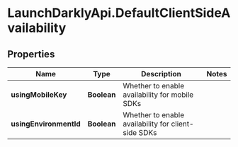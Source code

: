 # LaunchDarklyApi.DefaultClientSideAvailability

## Properties

Name | Type | Description | Notes
------------ | ------------- | ------------- | -------------
**usingMobileKey** | **Boolean** | Whether to enable availability for mobile SDKs | 
**usingEnvironmentId** | **Boolean** | Whether to enable availability for client-side SDKs | 


